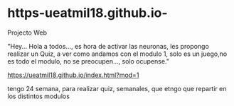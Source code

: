# https-ueatmil18.github.io-
Projecto Web

"Hey... Hola a todos..., es hora de activar las neuronas, les propongo realizar un Quiz, a ver como andamos con el modulo 1, solo es un juego,no es todo el modulo, no se preocupen..., solo ocupense."

https://ueatmil18.github.io/index.html?mod=1


tengo 24 semana, para realizar quiz, semanales, que etngo que repartir en los distintos modulos
